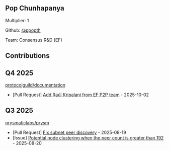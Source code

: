 
## Pop Chunhapanya
Multiplier: 1

Github: [@ppopth](https://github.com/ppopth)

Team: Consensus R&D (EF)

## Contributions

## Q4 2025


[protocolguild/documentation](https://github.com/protocolguild/documentation)
* [Pull Request] [Add Raúl Kripalani from EF P2P team](https://github.com/protocolguild/documentation/pull/428) - 2025-10-02
## Q3 2025

[prysmaticlabs/prysm](https://github.com/prysmaticlabs/prysm)
* [Pull Request] [Fix subnet peer discovery](https://github.com/OffchainLabs/prysm/pull/15603) - 2025-08-19
* [Issue] [Potential node clustering when the peer count is greater than 192](https://github.com/OffchainLabs/prysm/issues/15607) - 2025-08-20
